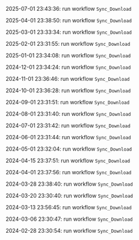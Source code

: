 2025-07-01 23:43:36: run workflow `Sync_Download` 

2025-04-01 23:38:50: run workflow `Sync_Download` 

2025-03-01 23:33:34: run workflow `Sync_Download` 

2025-02-01 23:31:55: run workflow `Sync_Download` 

2025-01-01 23:34:08: run workflow `Sync_Download` 

2024-12-01 23:34:24: run workflow `Sync_Download` 

2024-11-01 23:36:46: run workflow `Sync_Download` 

2024-10-01 23:36:28: run workflow `Sync_Download` 

2024-09-01 23:31:51: run workflow `Sync_Download` 

2024-08-01 23:31:40: run workflow `Sync_Download` 

2024-07-01 23:31:42: run workflow `Sync_Download` 

2024-06-01 23:31:44: run workflow `Sync_Download` 

2024-05-01 23:32:04: run workflow `Sync_Download` 

2024-04-15 23:37:51: run workflow `Sync_Download` 

2024-04-01 23:37:56: run workflow `Sync_Download` 

2024-03-28 23:38:40: run workflow `Sync_Download` 

2024-03-20 23:30:40: run workflow `Sync_Download` 

2024-03-13 23:56:45: run workflow `Sync_Download` 

2024-03-06 23:30:47: run workflow `Sync_Download` 

2024-02-28 23:30:54: run workflow `Sync_Download` 


